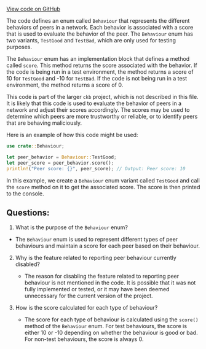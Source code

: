[View code on GitHub](https://github.com/nervosnetwork/ckb/network/src/behaviour.rs)

The code defines an enum called `Behaviour` that represents the different behaviors of peers in a network. Each behavior is associated with a score that is used to evaluate the behavior of the peer. The `Behaviour` enum has two variants, `TestGood` and `TestBad`, which are only used for testing purposes. 

The `Behaviour` enum has an implementation block that defines a method called `score`. This method returns the score associated with the behavior. If the code is being run in a test environment, the method returns a score of 10 for `TestGood` and -10 for `TestBad`. If the code is not being run in a test environment, the method returns a score of 0. 

This code is part of the larger `ckb` project, which is not described in this file. It is likely that this code is used to evaluate the behavior of peers in a network and adjust their scores accordingly. The scores may be used to determine which peers are more trustworthy or reliable, or to identify peers that are behaving maliciously. 

Here is an example of how this code might be used:

```rust
use crate::Behaviour;

let peer_behavior = Behaviour::TestGood;
let peer_score = peer_behavior.score();
println!("Peer score: {}", peer_score); // Output: Peer score: 10
``` 

In this example, we create a `Behaviour` enum variant called `TestGood` and call the `score` method on it to get the associated score. The score is then printed to the console.
## Questions: 
 1. What is the purpose of the `Behaviour` enum?
   - The `Behaviour` enum is used to represent different types of peer behaviours and maintain a score for each peer based on their behaviour.

2. Why is the feature related to reporting peer behaviour currently disabled?
   - The reason for disabling the feature related to reporting peer behaviour is not mentioned in the code. It is possible that it was not fully implemented or tested, or it may have been deemed unnecessary for the current version of the project.

3. How is the score calculated for each type of behaviour?
   - The score for each type of behaviour is calculated using the `score()` method of the `Behaviour` enum. For test behaviours, the score is either 10 or -10 depending on whether the behaviour is good or bad. For non-test behaviours, the score is always 0.